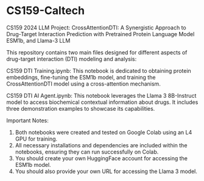 # CS159-Caltech
CS159 2024 LLM Project:  CrossAttentionDTI: A Synergistic Approach to Drug-Target Interaction Prediction with Pretrained Protein Language Model ESM1b, and Llama-3 LLM

This repository contains two main files designed for different aspects of drug-target interaction (DTI) modeling and analysis:

CS159 DTI Training.ipynb: This notebook is dedicated to obtaining protein embeddings, fine-tuning the ESM1b model, and training the CrossAttentionDTI model using a cross-attention mechanism.

CS159 DTI AI Agent.ipynb: This notebook leverages the Llama 3 8B-Instruct model to access biochemical contextual information about drugs. It includes three demonstration examples to showcase its capabilities.


Important Notes:

1. Both notebooks were created and tested on Google Colab using an L4 GPU for training.
2. All necessary installations and dependencies are included within the notebooks, ensuring they can run successfully on Colab.
3. You should create your own HuggingFace account for accessing the ESM1b model.
4. You should also provide your own URL for accessing the Llama 3 model.
